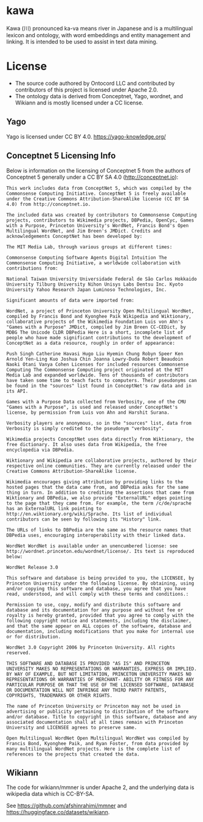 # kawa
Kawa (川) pronounced ka-va means river in Japanese and is a multilingual lexicon and ontology, with word embeddings and entity management and linking. It is intended to be used to assist in text data mining.

# License

- The source code authored by Ontocord LLC and contributed by contributors of this project is licensed under Apache 2.0.
- The ontology data is derived from Conceptnet, Yago, wordnet, and Wikiann and is mostly licensed under a CC license.

## Yago
Yago is licensed under CC BY 4.0. https://yago-knowledge.org/

## Conceptnet 5 Licensing Info

Below is information on the licensing of Conceptnet 5 from the authors of Conceptnet 5 generally under a CC BY SA 4.0 (http://conceptnet.io):
```
This work includes data from ConceptNet 5, which was compiled by the Commonsense Computing Initiative. ConceptNet 5 is freely available under the Creative Commons Attribution-ShareAlike license (CC BY SA 4.0) from http://conceptnet.io.

The included data was created by contributors to Commonsense Computing projects, contributors to Wikimedia projects, DBPedia, OpenCyc, Games with a Purpose, Princeton University's WordNet, Francis Bond's Open Multilingual WordNet, and Jim Breen's JMDict. Credits and acknowledgements ConceptNet has been developed by:

The MIT Media Lab, through various groups at different times:

Commonsense Computing Software Agents Digital Intuition The Commonsense Computing Initiative, a worldwide collaboration with contributions from:

National Taiwan University Universidade Federal de São Carlos Hokkaido University Tilburg University Nihon Unisys Labs Dentsu Inc. Kyoto University Yahoo Research Japan Luminoso Technologies, Inc.

Significant amounts of data were imported from:

WordNet, a project of Princeton University Open Multilingual WordNet, compiled by Francis Bond and Kyonghee Paik Wikipedia and Wiktionary, collaborative projects of the Wikimedia Foundation Luis von Ahn's "Games with a Purpose" JMDict, compiled by Jim Breen CC-CEDict, by MDBG The Unicode CLDR DBPedia Here is a short, incomplete list of people who have made significant contributions to the development of ConceptNet as a data resource, roughly in order of appearance:

Push Singh Catherine Havasi Hugo Liu Hyemin Chung Robyn Speer Ken Arnold Yen-Ling Kuo Joshua Chin Joanna Lowry-Duda Robert Beaudoin Naoki Otani Vanya Cohen Licenses for included resources Commonsense Computing The Commonsense Computing project originated at the MIT Media Lab and expanded worldwide. Tens of thousands of contributors have taken some time to teach facts to computers. Their pseudonyms can be found in the "sources" list found in ConceptNet's raw data and in its API.

Games with a Purpose Data collected from Verbosity, one of the CMU "Games with a Purpose", is used and released under ConceptNet's license, by permission from Luis von Ahn and Harshit Surana.

Verbosity players are anonymous, so in the "sources" list, data from Verbosity is simply credited to the pseudonym "verbosity".

Wikimedia projects ConceptNet uses data directly from Wiktionary, the free dictionary. It also uses data from Wikipedia, the free encyclopedia via DBPedia.

Wiktionary and Wikipedia are collaborative projects, authored by their respective online communities. They are currently released under the Creative Commons Attribution-ShareAlike license.

Wikimedia encourages giving attribution by providing links to the hosted pages that the data came from, and DBPedia asks for the same thing in turn. In addition to crediting the assertions that came from Wiktionary and DBPedia, we also provide "ExternalURL" edges pointing to the page that they came from. For example, the term /c/de/sprache has an ExternalURL link pointing to http://en.wiktionary.org/wiki/Sprache. Its list of individual contributors can be seen by following its "History" link.

The URLs of links to DBPedia are the same as the resource names that DBPedia uses, encouraging interoperability with their linked data.

WordNet WordNet is available under an unencumbered license: see http://wordnet.princeton.edu/wordnet/license/. Its text is reproduced below:

WordNet Release 3.0

This software and database is being provided to you, the LICENSEE, by Princeton University under the following license. By obtaining, using and/or copying this software and database, you agree that you have read, understood, and will comply with these terms and conditions.:

Permission to use, copy, modify and distribute this software and database and its documentation for any purpose and without fee or royalty is hereby granted, provided that you agree to comply with the following copyright notice and statements, including the disclaimer, and that the same appear on ALL copies of the software, database and documentation, including modifications that you make for internal use or for distribution.

WordNet 3.0 Copyright 2006 by Princeton University. All rights reserved.

THIS SOFTWARE AND DATABASE IS PROVIDED "AS IS" AND PRINCETON UNIVERSITY MAKES NO REPRESENTATIONS OR WARRANTIES, EXPRESS OR IMPLIED. BY WAY OF EXAMPLE, BUT NOT LIMITATION, PRINCETON UNIVERSITY MAKES NO REPRESENTATIONS OR WARRANTIES OF MERCHANT- ABILITY OR FITNESS FOR ANY PARTICULAR PURPOSE OR THAT THE USE OF THE LICENSED SOFTWARE, DATABASE OR DOCUMENTATION WILL NOT INFRINGE ANY THIRD PARTY PATENTS, COPYRIGHTS, TRADEMARKS OR OTHER RIGHTS.

The name of Princeton University or Princeton may not be used in advertising or publicity pertaining to distribution of the software and/or database. Title to copyright in this software, database and any associated documentation shall at all times remain with Princeton University and LICENSEE agrees to preserve same.

Open Multilingual WordNet Open Multilingual WordNet was compiled by Francis Bond, Kyonghee Paik, and Ryan Foster, from data provided by many multilingual WordNet projects. Here is the complete list of references to the projects that created the data.
```
## Wikiann

The code for wikiann/mmner is under Apache 2, and the underlying data is wikipedia data which is CC-BY-SA.

See https://github.com/afshinrahimi/mmner and https://huggingface.co/datasets/wikiann. 
